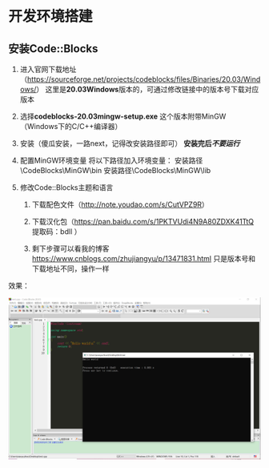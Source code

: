 # 开发环境搭建

## 安装Code::Blocks

1. 进入官网下载地址（<https://sourceforge.net/projects/codeblocks/files/Binaries/20.03/Windows/>）
    这里是**20.03Windows**版本的，可通过修改链接中的版本号下载对应版本

2. 选择**codeblocks-20.03mingw-setup.exe**
    这个版本附带MinGW（Windows下的C/C++编译器）

3. 安装（傻瓜安装，一路next，记得改安装路径即可）
    **安装完后*不要运行***

4. 配置MinGW环境变量
    将以下路径加入环境变量：
    安装路径\CodeBlocks\MinGW\bin
    安装路径\CodeBlocks\MinGW\lib

5. 修改Code::Blocks主题和语言
    1. 下载配色文件（<http://note.youdao.com/s/CutVPZ9R>）

    2. 下载汉化包（<https://pan.baidu.com/s/1PKTVUdi4N9A80ZDXK41TtQ> 提取码：bdll ）

    3. 剩下步骤可以看我的博客<https://www.cnblogs.com/zhujiangyu/p/13471831.html>
    只是版本号和下载地址不同，操作一样

效果：

![](./image/环境搭建.png)